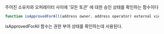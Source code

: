 주어진 소유자와 오퍼레이터 사이에 '모든 토큰' 에 대한 승인 상태를 확인하는 함수이다

```js
function isApprovedForAll(address owner, address operator) external view returns (bool);

```

isApprovedForAll 함수는 권한 부여 상태를 확인하는데 사용된다.
